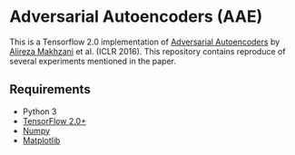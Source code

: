 # Adversarial Autoencoders (AAE)
 This is a Tensorflow 2.0 implementation of [Adversarial Autoencoders](https://arxiv.org/abs/1511.05644) by [Alireza Makhzani](http://www.alireza.ai/) et al. (ICLR 2016). This repository contains reproduce of several experiments mentioned in the paper.
## Requirements
- Python 3
- [TensorFlow 2.0+](https://www.tensorflow.org/)
- [Numpy](http://www.numpy.org/)
- [Matplotlib](https://matplotlib.org/)
